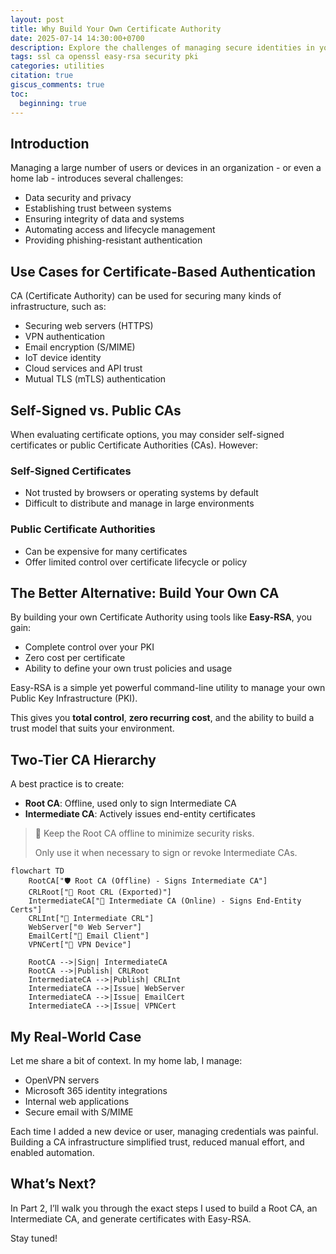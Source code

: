 ```yaml
---
layout: post
title: Why Build Your Own Certificate Authority
date: 2025-07-14 14:30:00+0700
description: Explore the challenges of managing secure identities in your infrastructure, and why setting up your own Certificate Authority (CA) is the right solution.
tags: ssl ca openssl easy-rsa security pki
categories: utilities
citation: true
giscus_comments: true
toc:
  beginning: true
---
```


## Introduction

Managing a large number of users or devices in an organization - or even a home lab - introduces several challenges:

- Data security and privacy
- Establishing trust between systems
- Ensuring integrity of data and systems
- Automating access and lifecycle management
- Providing phishing-resistant authentication

## Use Cases for Certificate-Based Authentication

CA (Certificate Authority) can be used for securing many kinds of infrastructure, such as:

- Securing web servers (HTTPS)
- VPN authentication
- Email encryption (S/MIME)
- IoT device identity
- Cloud services and API trust
- Mutual TLS (mTLS) authentication

## Self-Signed vs. Public CAs

When evaluating certificate options, you may consider self-signed certificates or public Certificate Authorities (CAs). However:

### Self-Signed Certificates

- Not trusted by browsers or operating systems by default
- Difficult to distribute and manage in large environments

### Public Certificate Authorities

- Can be expensive for many certificates
- Offer limited control over certificate lifecycle or policy

## The Better Alternative: Build Your Own CA

By building your own Certificate Authority using tools like **Easy-RSA**, you gain:

- Complete control over your PKI
- Zero cost per certificate
- Ability to define your own trust policies and usage

Easy-RSA is a simple yet powerful command-line utility to manage your own Public Key Infrastructure (PKI).

This gives you **total control**, **zero recurring cost**, and the ability to build a trust model that suits your environment.

## Two-Tier CA Hierarchy

A best practice is to create:

- **Root CA**: Offline, used only to sign Intermediate CA
- **Intermediate CA**: Actively issues end-entity certificates

> 🔐 Keep the Root CA offline to minimize security risks.
>
> Only use it when necessary to sign or revoke Intermediate CAs.

```mermaid
flowchart TD
    RootCA["🛡️ Root CA (Offline) - Signs Intermediate CA"]
    CRLRoot["📄 Root CRL (Exported)"]
    IntermediateCA["🔄 Intermediate CA (Online) - Signs End-Entity Certs"]
    CRLInt["📄 Intermediate CRL"]
    WebServer["🌐 Web Server"]
    EmailCert["📧 Email Client"]
    VPNCert["🔐 VPN Device"]

    RootCA -->|Sign| IntermediateCA
    RootCA -->|Publish| CRLRoot
    IntermediateCA -->|Publish| CRLInt
    IntermediateCA -->|Issue| WebServer
    IntermediateCA -->|Issue| EmailCert
    IntermediateCA -->|Issue| VPNCert
```

## My Real-World Case

Let me share a bit of context. In my home lab, I manage:

- OpenVPN servers
- Microsoft 365 identity integrations
- Internal web applications
- Secure email with S/MIME

Each time I added a new device or user, managing credentials was painful. Building a CA infrastructure simplified trust, reduced manual effort, and enabled automation.

## What’s Next?

In Part 2, I’ll walk you through the exact steps I used to build a Root CA, an Intermediate CA, and generate certificates with Easy-RSA.

Stay tuned!
